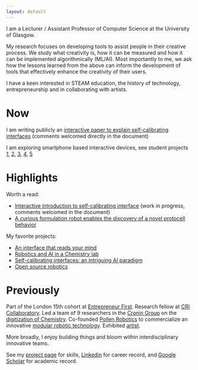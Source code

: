 ```yaml
---
layout: default
---
```


I am a Lecturer / Assistant Professor of Computer Science at the University of Glasgow.

My research focuses on developing tools to assist people in their creative process. We study what creativity is, how it can be measured and how it can be implemented algorithmically (ML/AI). Most importantly to me, we ask how the lessons learned from the above can inform the development of tools that effectively enhance the creativity of their users.

I have a keen interested in STEAM education, the history of technology, entrepreneurship and in collaborating with artists.

# Now

I am writing publicly an [interactive paper to explain self-calibrating interfaces](https://docs.google.com/document/d/1ExWC2IDRwSTDM3E_KOHTg1AtcucBwccSggV3tad3ciA/edit?usp=sharing) (comments welcomed directly in the document)

I am exploring smartphone based interactive devices, see student projects [1](https://smartcontrollerjs.github.io/SmartController/), [2](https://smartcontrollerjs.github.io/Coin-Chaser/), [3](https://fraser-dempster.github.io/l4-project-interactive-game/), [4](https://github.com/Kirstin813/L4-Individual-Project), [5](https://cmurray95.github.io/espruino-remote-uploader/)


# Highlights

Worth a read:

- [Interactive introduction to self-calibrating interface](https://docs.google.com/document/d/1ExWC2IDRwSTDM3E_KOHTg1AtcucBwccSggV3tad3ciA/edit?usp=sharing) (work in progress, comments welcomed in the document)
- [A curious formulation robot enables the discovery of a novel protocell behavior](https://doi.org/10.1126/sciadv.aay4237)


My favorite projects:

- [An interface that reads your mind](projects/vault)
- [Robotics and AI in a Chemistry lab](projects/chemobot)
- [Self-calibrating interfaces: an intriguing AI paradigm](projects/thesis)
- [Open source robotics](projects/open_robotics)


# Previously

Part of the London 15th cohort at [Entrepreneur First](https://www.joinef.com/). Research fellow at [CRI Collaboratory](https://research.cri-paris.org). Led a team of 9 researchers in the [Cronin Group](http://www.chem.gla.ac.uk/cronin/) on the [digitization of Chemistry](projects/chemobot). Co-founded [Pollen Robotics](https://www.pollen-robotics.com/) to commercialize an innovative [modular robotic technology](https://www.luos.io/). Exhibited [artist](art).

More broadly, I enjoy building things and bloom within interdisciplinary innovative teams.

See my [project page](projects) for skills, [Linkedin](https://www.linkedin.com/in/jonathangrizou) for career record, and [Google Scholar](https://scholar.google.fr/citations?hl=en&user=Fej-hGQAAAAJ&view_op=list_works&sortby=pubdate) for academic record.


<!-- {% for post in site.posts offset:0 limit:1 %}
Latest blog post: <a href="{{ site.baseurl }}{{ post.url }}">{{ post.title }} ({{ post.date | date_to_string }})</a>
{% endfor %} -->
